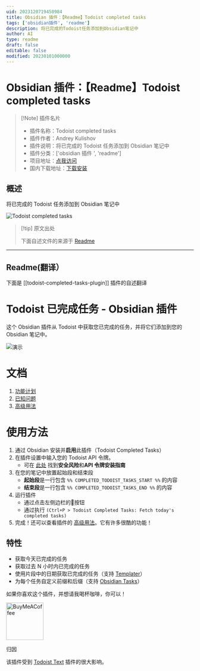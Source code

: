 ```yaml
---
uid: 2023120719450984
title: Obsidian 插件：【Readme】Todoist completed tasks
tags: ['obsidian插件', 'readme']
description: 将已完成的Todoist任务添加到Obsidian笔记中
author: AI
type: readme
draft: false
editable: false
modified: 20230101000000
---
```


# Obsidian 插件：【Readme】Todoist completed tasks

> [!Note] 插件名片
> - 插件名称：Todoist completed tasks
> - 插件作者：Andrey Kulishov
> - 插件说明：将已完成的 Todoist 任务添加到 Obsidian 笔记中
> - 插件分类：['obsidian 插件 ', 'readme']
> - 项目地址：[点我访问](https://github.com/Ledaryy/obsidian-todoist-completed-tasks)
> - 国内下载地址：[下载安装](https://pkmer.cn/products/plugin/pluginMarket/?todoist-completed-tasks-plugin)

## 概述

将已完成的 Todoist 任务添加到 Obsidian 笔记中

![Todoist completed tasks](https://cdn.pkmer.cn/covers/todoist-completed-tasks-plugin.gif)

> [!tip] 原文出处
>
>下面自述文件的来源于 [Readme](https://ghproxy.net/https://raw.githubusercontent.com/Ledaryy/obsidian-todoist-completed-tasks/master/README.md)
>

---

## Readme(翻译）

下面是 [[todoist-completed-tasks-plugin]] 插件的自述翻译

# Todoist 已完成任务 - Obsidian 插件

这个 Obsidian 插件从 Todoist 中获取您已完成的任务，并将它们添加到您的 Obsidian 笔记中。

![演示](https://cdn.pkmer.cn/covers/todoist-completed-tasks-plugin_1_0.gif)

# 文档

1. [功能计划](https://github.com/Ledaryy/obsidian-todoist-completed-tasks/blob/master/docs/FEATURES.md)
2. [已知问题](https://github.com/Ledaryy/obsidian-todoist-completed-tasks/blob/master/docs/KNOWN_BUGS.md)
3. [高级用法](https://github.com/Ledaryy/obsidian-todoist-completed-tasks/blob/master/docs/ADVANCED.md)

# 使用方法

1. 通过 Obsidian 安装并**启用**此插件（Todoist Completed Tasks）
2. 在插件设置中输入您的 Todoist API 令牌。
    - 可在 [此处](https://github.com/Ledaryy/obsidian-todoist-completed-tasks/blob/master/docs/API_KEY_INSTALLATION.md) 找到**安全风险**和**API 令牌安装指南**
3. 在您的笔记中放置起始段和结束段
    - **起始段**是一行包含 `%% COMPLETED_TODOIST_TASKS_START %%` 的内容
    - **结束段**是一行包含 `%% COMPLETED_TODOIST_TASKS_END %%` 的内容
4. 运行插件
    - 通过点击左侧边栏的🔄按钮
    - 通过执行 `(Ctrl+P > Todoist Completed Tasks: Fetch today's completed tasks)`
5. 完成！还可以查看插件的 [高级用法](https://github.com/Ledaryy/obsidian-todoist-completed-tasks/blob/master/docs/ADVANCED.md)。它有许多很酷的功能！

## 特性

- 获取今天已完成的任务
- 获取过去 N 小时内已完成的任务
- 使用片段中的日期获取已完成的任务（支持 [Templater](https://github.com/SilentVoid13/Templater)）
- 为每个任务自定义前缀和后缀（支持 [Obsidian Tasks](https://github.com/obsidian-tasks-group/obsidian-tasks)）

如果你喜欢这个插件，并想请我喝杯咖啡，你可以！

[<img src="https://cdn.buymeacoffee.com/buttons/v2/default-violet.png" alt="BuyMeACoffee" width="100">](https://www.buymeacoffee.com/ledaryy)

归因

该插件受到 [Todoist Text](https://github.com/wesmoncrief/obsidian-todoist-text) 插件的很大影响。
